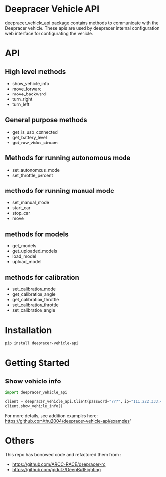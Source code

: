 # Deepracer Vehicle API

deepracer_vehicle_api package contains methods to communicate with the Deepracer vehicle. These apis are used by deepracer internal configuration web interface for configurating the vehicle.

# API

## High level methods
* show_vehicle_info
* move_forward
* move_backward
* turn_right
* turn_left

## General purpose methods
* get_is_usb_connected
* get_battery_level
* get_raw_video_stream

## Methods for running autonomous mode
* set_autonomous_mode
* set_throttle_percent

## methods for running manual mode
* set_manual_mode
* start_car
* stop_car
* move

## methods for models
* get_models
* get_uploaded_models
* load_model
* upload_model

## methods for calibration
* set_calibration_mode
* get_calibration_angle
* get_calibration_throttle
* set_calibration_throttle
* set_calibration_angle

# Installation
```
pip install deepracer-vehicle-api
```
# Getting Started

## Show vehicle info

```python
import deepracer_vehicle_api

client = deepracer_vehicle_api.Client(password="???", ip="111.222.333.444")
client.show_vehicle_info()
```

For more details, see addition examples here: https://github.com/thu2004/deepracer-vehicle-api/examples'

# Others

This repo has borrowed code and refactored them from :
* https://github.com/ARCC-RACE/deepracer-rc
* https://github.com/gidutz/DeepBullFighting




